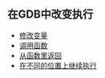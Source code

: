 ## 在GDB中改变执行

- [修改变量](changing_variable)
- [调用函数](calling_function)
- [从函数里返回](returning_from_function)
- [在不同的位置上继续执行](continuing_at_a_different_address)


